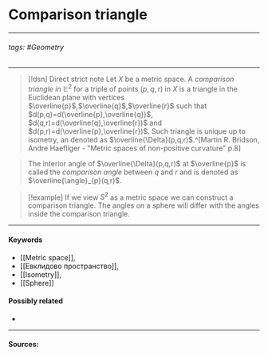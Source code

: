 # Comparison triangle
***
###### tags: #Geometry 
***
>[!dsn] Direct strict note
>Let $X$ be a metric space. A *comparison triangle in* $\mathbb{E}^{2}$ for a triple of points $(p,q,r)$ in $X$ is a triangle in the Euclidean plane with vertices $\overline{p}$,$\overline{q}$,$\overline{r}$ such that $d(p,q)=d(\overline{p},\overline{q})$, $d(q,r)=d(\overline{q},\overline{r})$ and $d(p,r)=d(\overline{p},\overline{r})$. Such triangle is unique up to isometry, an denoted as $\overline{\Delta}(p,q,r)$.^[Martin R. Bridson, Andre Haefliger - "Metric spaces of non-positive curvature" p.8]

>The interior angle of $\overline{\Delta}(p,q,r)$ at $\overline{p}$ is called the *comparison angle* between $q$ and $r$ and is denoted as $\overline{\angle}_{p}(q,r)$.

>[!example] 
>If we view $S^{2}$ as a metric space we can construct a comparison triangle. The angles *on* a sphere will differ with the angles inside the comparison triangle.
***
#### Keywords
- [[Metric space]],
- [[Евклидово пространство]],
- [[Isometry]],
- [[Sphere]]
#### Possibly related
- 
***
#### Sources: